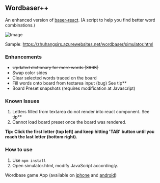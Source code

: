 ## Wordbaser++

An enhanced version of [baser-react](https://github.com/blainesch/baser-react). (A script to help you find better word combinations.)

![Image](https://i.imgur.com/3XhXS2s.png)

Sample: https://zhuhangsirs.azurewebsites.net/wordbaser/simulator.html

### Enhancements
- ~~Updated dictionary for more words (396K)~~
- Swap color sides
- Clear selected words traced on the board
- Fill words onto board from textarea input (bug) See tip\*\*
- Board Preset snapshots (requires modification at Javascript)

### Known Issues
1. Letters filled from textarea do not render into react component. See tip\*\*
2. Cannot load board preset once the board was rendered.

**Tip: Click the first letter (top left) and keep hitting 'TAB' button until you reach the last letter (bottom right).**

### How to use
1. Use `npm install`
2. Open simulator.html, modify JavaScript accordingly.

Wordbase game App (available on
[iphone](https://itunes.apple.com/us/app/wordbase/id777638764?mt=8) and
[android](https://play.google.com/store/apps/details?id=com.wordbaseapp&hl=en))
